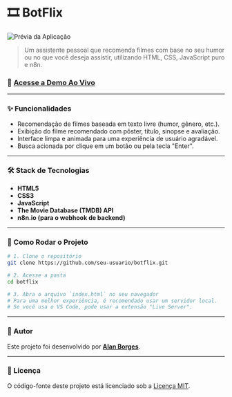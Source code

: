 # 🎞️ BotFlix

![Prévia da Aplicação](src/images/preview.gif)

> Um assistente pessoal que recomenda filmes com base no seu humor ou no que você deseja assistir, utilizando HTML, CSS, JavaScript puro e n8n.

### 🔗 [Acesse a Demo Ao Vivo](https://alanborgesdev.github.io/botflix-n8n/)

---

### ✨ Funcionalidades

- Recomendação de filmes baseada em texto livre (humor, gênero, etc.).
- Exibição do filme recomendado com pôster, título, sinopse e avaliação.
- Interface limpa e animada para uma experiência de usuário agradável.
- Busca acionada por clique em um botão ou pela tecla "Enter".

---

### 🛠️ Stack de Tecnologias
- **HTML5**
- **CSS3**
- **JavaScript**
- **The Movie Database (TMDB) API**
- **n8n.io (para o webhook de backend)**

---

### 🔧 Como Rodar o Projeto

```bash
# 1. Clone o repositório
git clone https://github.com/seu-usuario/botflix.git

# 2. Acesse a pasta
cd botflix

# 3. Abra o arquivo `index.html` no seu navegador
# Para uma melhor experiência, é recomendado usar um servidor local.
# Se você usa o VS Code, pode usar a extensão "Live Server".
```
---

### 👤 Autor

Este projeto foi desenvolvido por **[Alan Borges](https://github.com/alanborgesdev)**.

---

### 📝 Licença
O código-fonte deste projeto está licenciado sob a [Licença MIT](LICENSE).